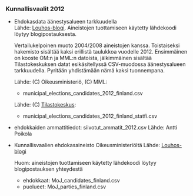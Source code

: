 ### Kunnallisvaalit 2012


* Ehdokasdata äänestysalueen tarkkuudella  
  Lähde: [Louhos-blogi](https://louhos.wordpress.com/2012/10/05/kunnallisvaalien-vertailukelpoiset-ehdokasdatat-csv-taulukkoina-2004-2008-2012/). 
  Aineistojen tuottamiseen käytetty lähdekoodi löytyy blogipostauksesta.
  
  Vertailukelpoinen muoto 2004/2008 aineistojen kanssa. Toistaiseksi hakemisto sisältää kaksi erillistä taulukkoa vuodelle 2012. 
  Ensimmäinen on kooste OM:n ja MML:n datoista, jälkimmäinen sisältää
Tilastokeskuksen datat esikäsitellyssä CSV-muodossa äänestysalueen tarkkuudella. Pyritään yhdistämään nämä kaksi tuonnempana.

  Lähde: (C) Oikeusministeriö, (C) MML:  
  - municipal_elections_candidates_2012_finland.csv

  Lähde: (C) [Tilastokeskus](http://pxweb2.stat.fi/database/StatFin/vaa/kvaa/2012_04/2012_04_fi.asp):
  - municipal_elections_candidates_2012_finland_statfi.csv
   
* ehdokkaiden ammattitiedot: siivotut_ammatit_2012.csv
  Lähde: Antti Poikola

* Kunnallisvaalien ehdokasaineisto Oikeusministeriöltä 
  Lähde:
  [Louhos-blogi](http://louhos.wordpress.com/2012/09/28/datavaalit-oikeusministerion-vaalitulosdata-sorvattu-auki/)
 
  Huom: aineistojen tuottamiseen käytetty lähdekoodi löytyy
blogipostauksen yhteydestä  
  * ehdokkaat: MoJ_candidates_finland.csv
  * puolueet: MoJ_parties_finland.csv
